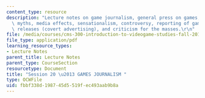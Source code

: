 ```yaml
---
content_type: resource
description: "Lecture notes on game journalism, general press on games, perpetuating\
  \ myths, media effects, sensationalism, controversy, reporting of games/console\
  \ releases (covert advertising), and criticism for the masses.\r\n"
file: /media/courses/cms-300-introduction-to-videogame-studies-fall-2011/fbbf338d198745d5519fec493aab9b8a_MITCMS_300F11_session_20.pdf
file_type: application/pdf
learning_resource_types:
- Lecture Notes
parent_title: Lecture Notes
parent_type: CourseSection
resourcetype: Document
title: "Session 20 \u2013 GAMES JOURNALISM "
type: OCWFile
uid: fbbf338d-1987-45d5-519f-ec493aab9b8a
---
```

